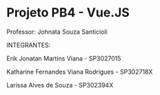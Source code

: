 # Projeto PB4 - Vue.JS

Professor: Johnata Souza Santicioli

INTEGRANTES:

Erik Jonatan Martins Viana - SP3027015

Katharine Fernandes Viana Rodrigues - SP302718X

Larissa Alves de Souza - SP302394X

